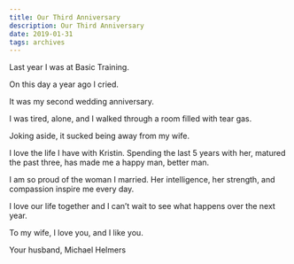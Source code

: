 ```yaml
---
title: Our Third Anniversary
description: Our Third Anniversary
date: 2019-01-31
tags: archives
---
```


Last year I was at Basic Training.

On this day a year ago I cried.

It was my second wedding anniversary.

I was tired, alone, and I walked through a room filled with tear gas.

Joking aside, it sucked being away from my wife.

I love the life I have with Kristin. Spending the last 5 years with her, matured the past three, has made me a happy man, better man.

I am so proud of the woman I married. Her intelligence, her strength, and compassion inspire me every day.

I love our life together and I can’t wait to see what happens over the next year.

To my wife, I love you, and I like you.

Your husband,
Michael Helmers